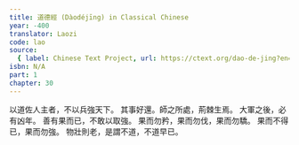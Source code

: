 ```yaml
---
title: 道德經 (Dàodéjīng) in Classical Chinese
year: -400
translator: Laozi
code: lao
source:
  { label: Chinese Text Project, url: https://ctext.org/dao-de-jing?en=off }
isbn: N/A
part: 1
chapter: 30
---
```


以道佐人主者，不以兵強天下。
其事好還。師之所處，荊棘生焉。
大軍之後，必有凶年。
善有果而已，不敢以取強。
果而勿矜，果而勿伐，果而勿驕。
果而不得已，果而勿強。
物壯則老，是謂不道，不道早已。
